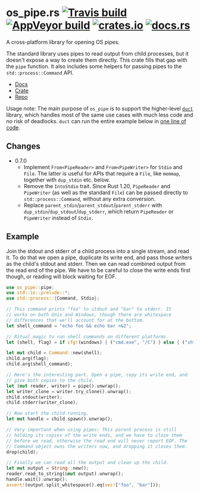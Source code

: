 # os_pipe.rs [![Travis build](https://travis-ci.org/oconnor663/os_pipe.rs.svg?branch=master)](https://travis-ci.org/oconnor663/os_pipe.rs) [![AppVeyor build](https://ci.appveyor.com/api/projects/status/89o6o64nxfl80s78/branch/master?svg=true)](https://ci.appveyor.com/project/oconnor663/os-pipe-rs/branch/master) [![crates.io](https://img.shields.io/crates/v/os_pipe.svg)](https://crates.io/crates/os_pipe) [![docs.rs](https://docs.rs/os_pipe/badge.svg)](https://docs.rs/os_pipe)

A cross-platform library for opening OS pipes.

The standard library uses pipes to read output from child processes,
but it doesn't expose a way to create them directly. This crate
fills that gap with the `pipe` function. It also includes some
helpers for passing pipes to the `std::process::Command` API.

- [Docs](https://docs.rs/os_pipe)
- [Crate](https://crates.io/crates/os_pipe)
- [Repo](https://github.com/oconnor663/os_pipe.rs)

Usage note: The main purpose of `os_pipe` is to support the
higher-level [`duct`](https://github.com/oconnor663/duct.rs)
library, which handles most of the same use cases with much less
code and no risk of deadlocks. `duct` can run the entire example
below in [one line of code](https://docs.rs/duct/#example).

## Changes

- 0.7.0
  - Implement `From<PipeReader>` and `From<PipeWriter>` for `Stdio` and
    `File`. The latter is useful for APIs that require a `File`, like
    `memmap`, together with `dup_stdin` etc. below.
  - Remove the `IntoStdio` trait. Since Rust 1.20, `PipeReader` and
    `PipeWriter` (as well as the standard `File`) can be passed directly to
    `std::process::Command`, without any extra conversion.
  - Replace `parent_stdin`/`parent_stdout`/`parent_stderr` with
    `dup_stdin`/`dup_stdout`/`dup_stderr`, which return
    `PipeReader` or `PipeWriter` instead of `Stdio.`

## Example

Join the stdout and stderr of a child process into a single stream,
and read it. To do that we open a pipe, duplicate its write end, and
pass those writers as the child's stdout and stderr. Then we can
read combined output from the read end of the pipe. We have to be
careful to close the write ends first though, or reading will block
waiting for EOF.

```rust
use os_pipe::pipe;
use std::io::prelude::*;
use std::process::{Command, Stdio};

// This command prints "foo" to stdout and "bar" to stderr. It
// works on both Unix and Windows, though there are whitespace
// differences that we'll account for at the bottom.
let shell_command = "echo foo && echo bar >&2";

// Ritual magic to run shell commands on different platforms.
let (shell, flag) = if cfg!(windows) { ("cmd.exe", "/C") } else { ("sh", "-c") };

let mut child = Command::new(shell);
child.arg(flag);
child.arg(shell_command);

// Here's the interesting part. Open a pipe, copy its write end, and
// give both copies to the child.
let (mut reader, writer) = pipe().unwrap();
let writer_clone = writer.try_clone().unwrap();
child.stdout(writer);
child.stderr(writer_clone);

// Now start the child running.
let mut handle = child.spawn().unwrap();

// Very important when using pipes: This parent process is still
// holding its copies of the write ends, and we have to close them
// before we read, otherwise the read end will never report EOF. The
// Command object owns the writers now, and dropping it closes them.
drop(child);

// Finally we can read all the output and clean up the child.
let mut output = String::new();
reader.read_to_string(&mut output).unwrap();
handle.wait().unwrap();
assert!(output.split_whitespace().eq(vec!["foo", "bar"]));
```
